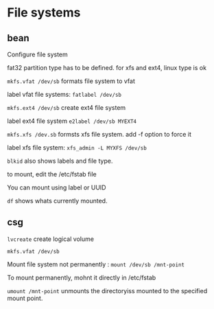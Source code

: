 # File systems 

## bean

Configure file system

fat32 partition type has to be defined. for xfs and ext4, linux type is ok

`mkfs.vfat /dev/sb` formats file system to vfat

label vfat file systems: `fatlabel /dev/sb`

`mkfs.ext4 /dev/sb` create ext4 file system

label ext4 file system `e2label /dev/sb MYEXT4`

`mkfs.xfs /dev.sb` formsts xfs file system. add -f option to force it

label xfs file system: `xfs_admin -L MYXFS /dev/sb`

`blkid` also shows labels and file type. 

to mount, edit the /etc/fstab file

You can mount using label or UUID 

`df` shows whats currently mounted. 

## csg

`lvcreate` create logical volume 

`mkfs.vfat /dev/sb`

Mount file system not permanently : `mount /dev/sb /mnt-point`

To mount permanently, mohnt it directly in /etc/fstab

`umount /mnt-point` unmounts the directoryiss mounted to the specified mount point. 

